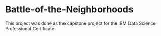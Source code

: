 # Battle-of-the-Neighborhoods
This project was done as the capstone project for the IBM Data Science Professional Certificate

